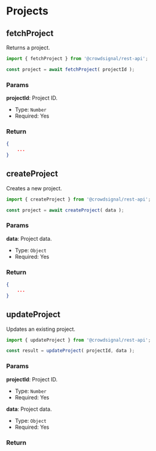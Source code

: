 # Projects

## fetchProject

Returns a project.

```javascript
import { fetchProject } from '@crowdsignal/rest-api';

const project = await fetchProject( projectId );
```

### Params

**projectId**: Project ID.

- Type: `Number`
- Required: Yes

### Return

```json
{
	...
}
```

## createProject

Creates a new project.

```javascript
import { createProject } from '@crowdsignal/rest-api';

const project = await createProject( data );
```

### Params

**data**: Project data.

- Type: `Object`
- Required: Yes

### Return

```json
{
	...
}
```

## updateProject

Updates an existing project.

```javascript
import { updateProject } from '@crowdsignal/rest-api';

const result = updateProject( projectId, data );
```

### Params

**projectId**: Project ID.

- Type: `Number`
- Required: Yes

**data**: Project data.

- Type: `Object`
- Required: Yes

### Return
